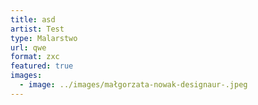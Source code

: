 ```yaml
---
title: asd
artist: Test
type: Malarstwo
url: qwe
format: zxc
featured: true
images:
  - image: ../images/małgorzata-nowak-designaur-.jpeg
---
```

